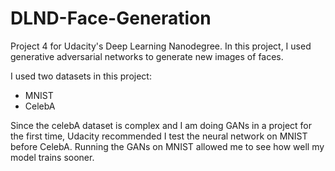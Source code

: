 # DLND-Face-Generation
Project 4 for Udacity's Deep Learning Nanodegree. In this project, I used generative adversarial networks to generate new images of faces.

I used two datasets in this project:
- MNIST
- CelebA

Since the celebA dataset is complex and I am doing GANs in a project for the first time, Udacity recommended I test the neural network on MNIST before CelebA. Running the GANs on MNIST allowed me to see how well my model trains sooner.
